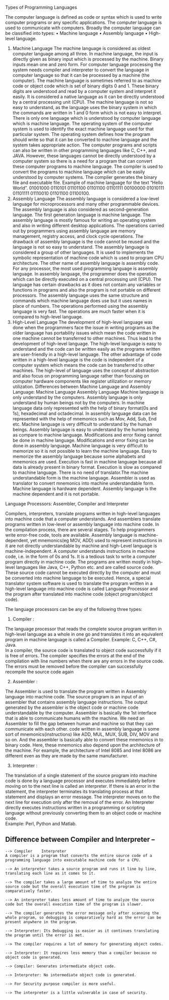 Types of Programming Languages

The computer language is defined as code or syntax which is used to write computer programs or any specific applications. The computer language is used to communicate with computers. Broadly the computer language can be classified into types:
•	Machine language
•	Assembly language
•	High-level language.

1.	Machine Language
The machine language is considered as oldest computer language among all three. In machine language, the input is directly given as binary input which is processed by the machine. Binary inputs mean one and zero form. For computer language processing the system needs compiler and interpreter to convert the language in computer language so that it can be processed by a machine (the computer).
The machine language is sometimes referred to as machine code or object code which is set of binary digits 0 and 1. These binary digits are understood and read by a computer system and interpret it easily. It is considered a native language as it can be directly understood by a central processing unit (CPU). The machine language is not so easy to understand, as the language uses the binary system in which the commands are written in 1 and 0 form which is not easy to interpret. There is only one language which is understood by computer language which is machine language. The operating system of the computer system is used to identify the exact machine language used for that particular system.
The operating system defines how the program should write so that it can be converted to machine language and the system takes appropriate action. The computer programs and scripts can also be written in other programming languages like C, C++, and JAVA. However, these languages cannot be directly understood by a computer system so there is a need for a program that can convert these computer programs to machine language. The compiler is used to convert the programs to machine language which can be easily understood by computer systems. The compiler generates the binary file and executable file.
Example of machine language for the text “Hello World”.
01001000 0110101 01101100 01101100 01101111 00100000 01010111 01101111 01110010 01101100 01100100.
2. Assembly Language
The assembly language is considered a low-level language for microprocessors and many other programmable devices. The assembly language is also considered as second-generation language. The first generation language is machine language. The assembly language is mostly famous for writing an operating system and also in writing different desktop applications. The operations carried out by programmers using assembly language are memory management, registry access, and clock cycle operations. The drawback of assembly language is the code cannot be reused and the language is not so easy to understand. The assembly language is considered a group of other languages. It is used to implements the symbolic representation of machine code which is used to program CPU architecture. The other name of assembly language is assembly code. For any processor, the most used programming language is assembly language.
In assembly language, the programmer does the operation which can be directly executed on a central processing unit (CPU). The language has certain drawbacks as it does not contain any variables or functions in programs and also the program is not portable on different processors. The assembly language uses the same structure and commands which machine language does use but it uses names in place of numbers. The operations performed using the assembly language is very fast. The operations are much faster when it is compared to high-level language.
3. High-Level Language
The development of high-level language was done when the programmers face the issue in writing programs as the older language has portability issues which mean the code written in one machine cannot be transferred to other machines. Thus lead to the development of high-level language. The high-level language is easy to understand and the code can be written easily as the programs written are user-friendly in a high-level language. The other advantage of code written in a high-level language is the code is independent of a computer system which means the code can be transferred to other machines. The high-level of language uses the concept of abstraction and also focus on programming language rather than focusing on computer hardware components like register utilization or memory utilization.
Differences between Machine Language and Assembly Language:
Machine Language	Assembly Language
Machine language is only understand by the computers.	Assembly language is only understand by human beings not by the computers.
In machine language data only represented with the help of binary format(0s and 1s), hexadecimal and octadecimal.	In assembly language data can be represented with the help of mnemonics such as Mov, Add, Sub, End etc.
Machine language is very difficult to understand by the human beings.	Assembly language is easy to understand by the human being as compare to machine language.
Modifications and error fixing cannot be done in machine language.	Modifications and error fixing can be done in assembly language.
Machine language is very difficult to memorize so it is not possible to learn the machine language.	Easy to memorize the assembly language because some alphabets and mnemonics are used.
Execution is fast in machine language because all data is already present in binary format.	Execution is slow as compared to machine language.
There is no need of translator.The machine understandable form is the machine language.	Assembler is used as translator to convert mnemonics into machine understandable form.
Machine language is hardware dependent.	Assembly language is the machine dependent and it is not portable.

Language Processors: Assembler, Compiler and Interpreter

Compilers, interpreters, translate programs written in high-level languages into machine code that a computer understands. And assemblers translate programs written in low-level or assembly language into machine code. In the compilation process, there are several stages. To help programmers write error-free code, tools are available.
Assembly language is machine-dependent, yet mnemonics(eg MOV, ADD) used to represent instructions in it are not directly understandable by machine and high-Level language is machine-independent. A computer understands instructions in machine code, i.e. in the form of 0s and 1s. It is a tedious task to write a computer program directly in machine code. The programs are written mostly in high-level languages like Java, C++, Python etc. and are called source code. These source code cannot be executed directly by the computer and must be converted into machine language to be executed. Hence, a special translator system software is used to translate the program written in a high-level language into machine code is called Language Processor and the program after translated into machine code (object program/object code).  



The language processors can be any of the following three types:  
1.	Compiler : 

The language processor that reads the complete source program written in high-level language as a whole in one go and translates it into an equivalent program in machine language is called a Compiler.  Example: C, C++, C#, Java.   
In a compiler, the source code is translated to object code successfully if it is free of errors. The compiler specifies the errors at the end of the compilation with line numbers when there are any errors in the source code. The errors must be removed before the compiler can successfully recompile the source code again
 
 
2.	Assembler :

The Assembler is used to translate the program written in Assembly language into machine code. The source program is an input of an assembler that contains assembly language instructions. The output generated by the assembler is the object code or machine code understandable by the computer. Assembler is basically the 1st interface that is able to communicate humans with the machine. We need an Assembler to fill the gap between human and machine so that they can communicate with each other. code written in assembly language is some sort of mnemonics(instructions) like ADD, MUL, MUX, SUB, DIV, MOV and so on. And the assembler is basically able to convert these mnemonics in to binary code. Here, these mnemonics also depend upon the architecture of the machine. 
For example, the architecture of Intel 8085 and Intel 8086 are different even as they are made by the same manufacturer.

 
 
3.	Interpreter : 

The translation of a single statement of the source program into machine code is done by a language processor and executes immediately before moving on to the next line is called an interpreter. If there is an error in the statement, the interpreter terminates its translating process at that statement and displays an error message. The interpreter moves on to the next line for execution only after the removal of the error. An Interpreter directly executes instructions written in a programming or scripting language without previously converting them to an object code or machine code.            
Example: Perl, Python and Matlab.
 
 



## Difference between Compiler and Interpreter – 
 
```
--> Compiler	Interpreter
A compiler is a program that converts the entire source code of a programming language into executable machine code for a CPU. 

--> An interpreter takes a source program and runs it line by line, translating each line as it comes to it.

--> The compiler takes a large amount of time to analyze the entire source code but the overall execution time of the program is comparatively faster.

--> An interpreter takes less amount of time to analyze the source code but the overall execution time of the program is slower.

--> The compiler generates the error message only after scanning the whole program, so debugging is comparatively hard as the error can be present anywhere in the program. 

--> Interpreter: Its Debugging is easier as it continues translating the program until the error is met.

--> The compiler requires a lot of memory for generating object codes.

--> Interpreter: It requires less memory than a compiler because no object code is generated.

--> Compiler: Generates intermediate object code.

--> Interpreter: No intermediate object code is generated.

--> For Security purpose compiler is more useful.	

--> The interpreter is a little vulnerable in case of security.
```

